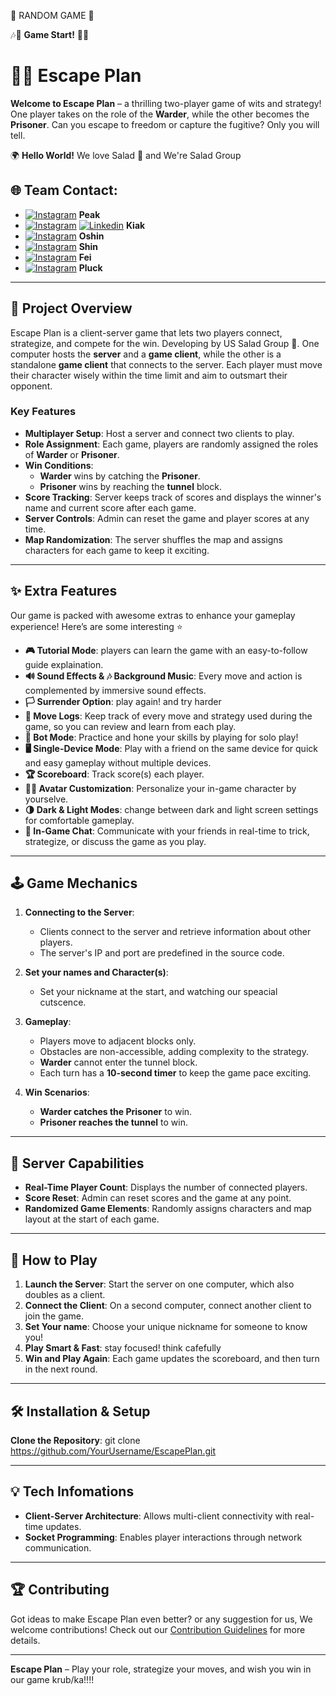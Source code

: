  🎲 RANDOM GAME 🎲

🎶🎵 **Game Start!** 🎵🎶



# 🏃💨 Escape Plan

**Welcome to Escape Plan** – a thrilling two-player game of wits and strategy! One player takes on the role of the **Warder**, while the other becomes the **Prisoner**. Can you escape to freedom or capture the fugitive? Only you will tell.

🌍 **Hello World!** 
We love Salad 🥗 and We're Salad Group
## 🌐 Team Contact:

- [![Instagram](https://img.shields.io/badge/Instagram-%23E4405F.svg?logo=Instagram&logoColor=white)](https://instagram.com/peakkumu/) **Peak**
- [![Instagram](https://img.shields.io/badge/Instagram-%23E4405F.svg?logo=Instagram&logoColor=white)](https://instagram.com/t_kiak_s_l/) [![Linkedin](https://img.shields.io/badge/-LinkedIn-blue?style=flat-square&logo=Linkedin&logoColor=white&link=https://www.linkedin.com/in/pireseduardo/)](https://www.linkedin.com/in/tuwadon-wang/) **Kiak**
- [![Instagram](https://img.shields.io/badge/Instagram-%23E4405F.svg?logo=Instagram&logoColor=white)](https://instagram.com/oshin_op/) **Oshin**
- [![Instagram](https://img.shields.io/badge/Instagram-%23E4405F.svg?logo=Instagram&logoColor=white)](https://instagram.com/shinjch) **Shin**
- [![Instagram](https://img.shields.io/badge/Instagram-%23E4405F.svg?logo=Instagram&logoColor=white)](https://instagram.com/peyluenkao) **Fei**
- [![Instagram](https://img.shields.io/badge/Instagram-%23E4405F.svg?logo=Instagram&logoColor=white)](https://instagram.com/pplucksupp) **Pluck**

---

## 🚀 Project Overview
Escape Plan is a client-server game that lets two players connect, strategize, and compete for the win. Developing by US Salad Group 🥗.  One computer hosts the **server** and a **game client**, while the other is a standalone **game client** that connects to the server. Each player must move their character wisely within the time limit and aim to outsmart their opponent. 

### Key Features

- **Multiplayer Setup**: Host a server and connect two clients to play.
- **Role Assignment**: Each game, players are randomly assigned the roles of **Warder** or **Prisoner**.
- **Win Conditions**:
  - **Warder** wins by catching the **Prisoner**.
  - **Prisoner** wins by reaching the **tunnel** block.
- **Score Tracking**: Server keeps track of scores and displays the winner's name and current score after each game.
- **Server Controls**: Admin can reset the game and player scores at any time.
- **Map Randomization**: The server shuffles the map and assigns characters for each game to keep it exciting.

---
## ✨ Extra Features

Our game is packed with awesome extras to enhance your gameplay experience! Here’s are some interesting ⭐

- **🎮 Tutorial Mode**:  players can learn the game  with an easy-to-follow guide explaination.
- **🔊 Sound Effects & 🎶 Background Music**: Every move and action is complemented by immersive sound effects.
- **🏳️ Surrender Option**: play again! and try harder
- **📜 Move Logs**: Keep track of every move and strategy used during the game, so you can review and learn from each play.
- **🤖 Bot Mode**: Practice and hone your skills by playing for solo play!
- **🖥️ Single-Device Mode**: Play with a friend on the same device for quick and easy gameplay without multiple devices.
- **🏆 Scoreboard**: Track score(s) each player.
- **🧑‍🎨 Avatar Customization**: Personalize your in-game character by yourselve.
- **🌗 Dark & Light Modes**: change between dark and light screen settings for comfortable gameplay.
- **💬 In-Game Chat**: Communicate with your friends in real-time to trick, strategize, or discuss the game as you play.

---

## 🕹️ Game Mechanics

1. **Connecting to the Server**:
   - Clients connect to the server and retrieve information about other players.
   - The server's IP and port are predefined in the source code.

2. **Set your names and Character(s)**:
   - Set your nickname at the start, and watching our speacial cutscence.

3. **Gameplay**:
   - Players move to adjacent blocks only.
   - Obstacles are non-accessible, adding complexity to the strategy.
   - **Warder** cannot enter the tunnel block.
   - Each turn has a **10-second timer** to keep the game pace exciting.

4. **Win Scenarios**:
   - **Warder catches the Prisoner** to win.
   - **Prisoner reaches the tunnel** to win.
   
---

## 🔧 Server Capabilities

- **Real-Time Player Count**: Displays the number of connected players.
- **Score Reset**: Admin can reset scores and the game at any point.
- **Randomized Game Elements**: Randomly assigns characters and map layout at the start of each game.

---

## 📝 How to Play

1. **Launch the Server**: Start the server on one computer, which also doubles as a client.
2. **Connect the Client**: On a second computer, connect another client to join the game.
3. **Set Your name**: Choose your unique nickname for someone to know you!
4. **Play Smart & Fast**:  stay focused! think cafefully
5. **Win and Play Again**: Each game updates the scoreboard, and then turn in the next round.

---

## 🛠️ Installation & Setup
 **Clone the Repository**:
   git clone https://github.com/YourUsername/EscapePlan.git
  

---

## 💡 Tech Infomations
- **Client-Server Architecture**: Allows multi-client connectivity with real-time updates.
- **Socket Programming**: Enables player interactions through network communication.

---

## 🏆 Contributing

Got ideas to make Escape Plan even better? or any suggestion for us,  We welcome contributions! Check out our [Contribution Guidelines](./CONTRIBUTING.md) for more details.

---


**Escape Plan** – Play your role, strategize your moves, and wish you win in our game krub/ka!!!!
